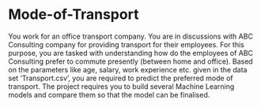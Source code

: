 # Mode-of-Transport
You work for an office transport company. You are in discussions with ABC Consulting company for
providing transport for their employees. For this purpose, you are tasked with understanding how do the
employees of ABC Consulting prefer to commute presently (between home and office). Based on the
parameters like age, salary, work experience etc. given in the data set ‘Transport.csv’, you are required to
predict the preferred mode of transport. The project requires you to build several Machine Learning
models and compare them so that the model can be finalised.
